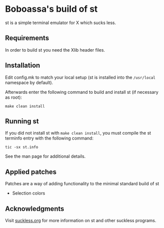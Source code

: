 # Boboassa's build of st

st is a simple terminal emulator for X which sucks less.


## Requirements

In order to build st you need the Xlib header files.


## Installation

Edit config.mk to match your local setup (st is installed into
the `/usr/local` namespace by default).

Afterwards enter the following command to build and install st (if
necessary as root):

```
make clean install
```


## Running st

If you did not install st with `make clean install`, you must compile
the st terminfo entry with the following command:

```
tic -sx st.info
```

See the man page for additional details.


## Applied patches

Patches are a way of adding functionality to the minimal standard build of st

- Selection colors


## Acknowledgments

Visit [suckless.org](https://st.suckless.org/) for more information on st
and other suckless programs.
